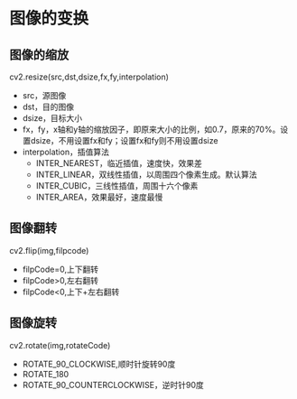 # 图像的变换

## 图像的缩放

cv2.resize(src,dst,dsize,fx,fy,interpolation)
- src，源图像
- dst，目的图像
- dsize，目标大小
- fx，fy，x轴和y轴的缩放因子，即原来大小的比例，如0.7，原来的70%。设置dsize，不用设置fx和fy；设置fx和fy则不用设置dsize
- interpolation，插值算法
  - INTER_NEAREST，临近插值，速度快，效果差
  - INTER_LINEAR，双线性插值，以周围四个像素生成。默认算法
  - INTER_CUBIC，三线性插值，周围十六个像素
  - INTER_AREA，效果最好，速度最慢

## 图像翻转

cv2.flip(img,filpcode)
- filpCode=0,上下翻转
- filpCode>0,左右翻转
- filpCode<0,上下+左右翻转

## 图像旋转

cv2.rotate(img,rotateCode)
- ROTATE_90_CLOCKWISE,顺时针旋转90度
- ROTATE_180
- ROTATE_90_COUNTERCLOCKWISE，逆时针90度

##